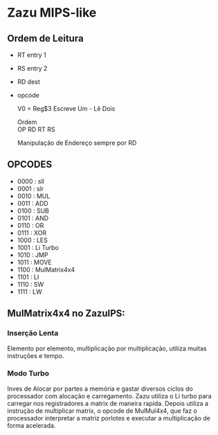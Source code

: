 # Zazu MIPS-like

## Ordem de Leitura
 - RT entry 1
 - RS entry 2
 - RD dest 
 - opcode

   V0 = Reg$3
   Escreve Um - Lê Dois
 
   Ordem    
   OP RD RT RS

   Manipulação de Endereço sempre por RD

## OPCODES
  - 0000 : sll
  - 0001 : slr
  - 0010 : MUL
  - 0011 : ADD
  - 0100 : SUB
  - 0101 : AND
  - 0110 : OR
  - 0111 : XOR
  - 1000 : LES
  - 1001 : Li Turbo
  - 1010 : JMP
  - 1011 : MOVE 
  - 1100 : MulMatrix4x4
  - 1101 : LI
  - 1110 : SW
  - 1111 : LW

## MulMatrix4x4 no ZazuIPS:
### Inserção Lenta
Elemento por elemento, multiplicação por multiplicação, utiliza muitas instruções e tempo.

### Modo Turbo
Inves de Alocar por partes a memória e gastar diversos ciclos do processador com alocação e carregamento. Zazu utiliza o Li turbo para carregar nos registradores a matrix de maneira rapida. Depois utiliza a instrução de multiplicar matrix,  o opcode de MulMul4x4, que faz o processador interpretar a matriz porlotes e executar a multiplicação de forma acelerada.

